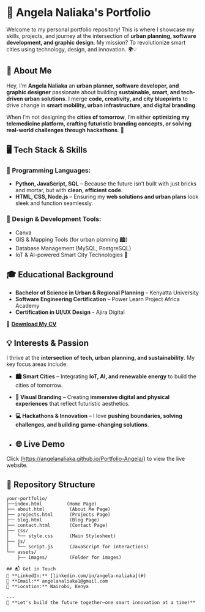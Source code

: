 # 🚀 Angela Naliaka's Portfolio

Welcome to my personal portfolio repository! This is where I showcase my skills, projects, and journey at the intersection of **urban planning, software development, and graphic design**. My mission? To revolutionize smart cities using technology, design, and innovation. 🌍💡

## 📌 About Me
Hey, I’m **Angela Naliaka** an **urban planner, software developer, and graphic designer** passionate about building **sustainable, smart, and tech-driven urban solutions**. I merge **code, creativity, and city blueprints** to drive change in **smart mobility, urban infrastructure, and digital branding**.

When I’m not designing the **cities of tomorrow**, I’m either **optimizing my telemedicine platform, crafting futuristic branding concepts, or solving real-world challenges through hackathons**. 🚀

## 🖥️ Tech Stack & Skills

### **🚀 Programming Languages:**
- **Python, JavaScript, SQL** – Because the future isn’t built with just bricks and mortar, but with **clean, efficient code**.
- **HTML, CSS, Node.js** – Ensuring my **web solutions and urban plans** look sleek and function seamlessly.

### **🎨 Design & Development Tools:**
- Canva
- GIS & Mapping Tools (for urban planning 🏙️)
- Database Management (MySQL, PostgreSQL)
- IoT & AI-powered Smart City Technologies 🤖

## 🎓 Educational Background
- **Bachelor of Science in Urban & Regional Planning** – Kenyatta University
- **Software Engineering Certification** – Power Learn Project Africa Academy
- **Certification in UI/UX Design** - Ajira Digital

📄 **[Download My CV](#)**

## 💡 Interests & Passion
I thrive at the **intersection of tech, urban planning, and sustainability**. My key focus areas include:

- **🏙️ Smart Cities** – Integrating **IoT, AI, and renewable energy** to build the cities of tomorrow.
- **🎨 Visual Branding** – Creating **immersive digital and physical experiences** that reflect futuristic aesthetics.
- **💻 Hackathons & Innovation** – I love **pushing boundaries, solving challenges, and building game-changing solutions**.

- ## 🌐 Live Demo
Click (https://angelanaliaka.github.io/Portfolio-Angela/) to view the live website.

## 📁 Repository Structure
```
your-portfolio/
├──index.html         (Home Page)
├── about.html         (About Me Page)
├── projects.html      (Projects Page)
├── blog.html          (Blog Page)
├── contact.html       (Contact Page)
├── css/
│   └── style.css      (Main Stylesheet)
├── js/
│   └── script.js      (JavaScript for interactions)
└── assets/
    ├── images/        (Folder for images)

## 📬 Get in Touch
🔗 **LinkedIn:** [linkedin.com/in/angela-naliaka](#)  
📧 **Email:** angelanaliaka1@gmail.com  
📍 **Location:** Nairobi, Kenya

---
🚀 **Let's build the future together—one smart innovation at a time!**
